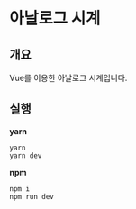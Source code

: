 # 아날로그 시계
## 개요
Vue를 이용한 아날로그 시계입니다.
## 실행
**yarn**  
```
yarn
yarn dev
```
**npm**  
```
npm i
npm run dev
```